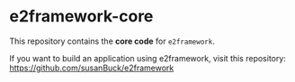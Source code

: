 # e2framework-core

This repository contains the **core code** for `e2framework`.

If you want to build an application using e2framework, visit this repository: https://github.com/susanBuck/e2framework




